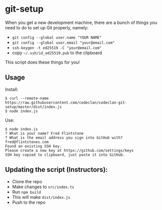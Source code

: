 # git-setup

When you get a new development machine, there are a bunch of things you need to do to set up Git properly, namely:

 * `git config --global user.name "YOUR NAME"`
 * `git config --global user.email "your@email.com"`
 * `ssh-keygen -t ed25519 -C "your@email.com"`
 * copy `~/.ssh/id_ed25519.pub` to the clipboard

This script does these things for you!

## Usage

Install:

```
$ curl --remote-name https://raw.githubusercontent.com/codeclan/codeclan-git-setup/master/dist/index.js
$ node index.js
```

Use:

```
$ node index.js
? What is your name? Fred Flintstone
? What is the email address you sign into GitHub with? fred@flintstones.com
Found an existing SSH key.
Please create a new key at https://github.com/settings/keys
SSH key copied to clipboard, just paste it into GitHub.
```

## Updating the script (Instructors):

- Clone the repo
- Make changes to `src/index.ts`
- Run `npm build`
- This will make `dist/index.js`
- Push to the repo
